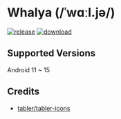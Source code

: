# Whalya (/ˈwɑːl.jə/)
[![release](https://img.shields.io/github/v/release/SanmerApps/Whalya?label=release&color=red)](https://github.com/SanmerApps/Whalya/releases) [![download](https://shields.io/github/downloads/SanmerApps/Whalya/total?label=download)](https://github.com/SanmerApps/Whalya/releases/latest)

## Supported Versions
Android 11 ~ 15

## Credits
 - [tabler/tabler-icons](https://github.com/tabler/tabler-icons.git)
